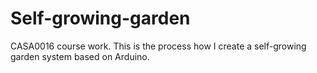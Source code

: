 # Self-growing-garden
CASA0016 course work. This is the process how I create a self-growing garden system based on Arduino.
